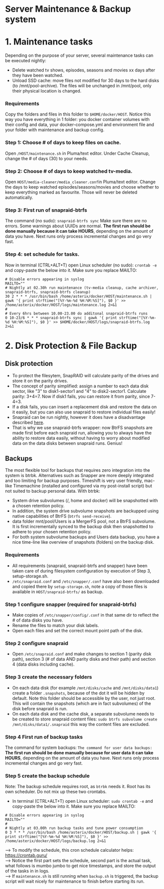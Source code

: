# Server Maintenance & Backup system

# 1. Maintenance tasks
Depending on the purpose of your server, several maintenance tasks can be executed nightly: 
- Delete watched tv shows, episodes, seasons and movies xx days after they have been watched. 
- Unload SSD cache: move files not modified for 30 days to the hard disks (to /mnt/pool-archive). The files will be unchanged in /mnt/pool, only their physical location is changed. 

### Requirements
Copy the folders and files in this folder to `$HOME/docker/HOST`. 
Notice this way you have everything in 1 folder: you docker container volumes with their config and data, your docker-compose.yml and environment file and your folder with maintenance and backup config. 

### Step 1: Choose # of days to keep files on cache.
Open `/HOST/maintenance.sh` in Pluma/text editor. 
Under Cache Cleanup, change the # of days (30) to your needs. 

### Step 2: Choose # of days to keep watched tv-media.
Open `HOST/media-cleaner/media_cleaner.conf`in Pluma/text editor. 
Change the days to keep watched episodes/seasons/movies and choose whether to keep everything marked as favourite. Those will never be deleted automatically. 

### Step 3: First run of snapraid-btrfs
The command (no sudo): `snapraid-btrfs sync`
Make sure there are no errors. Some warnings about UUIDs are normal. 
**The first run should be done manually because it can take HOURS**, depending on the amount of data you have. Next runs only process incremental changes and go very fast. 

### Step 4: set schedule for tasks.
Now in terminal (CTRL+ALT+T) open Linux scheduler (no sudo): `crontab -e` and copy-paste the below into it. Make sure you replace MAILTO: 
```
# Disable errors appearing in syslog
MAILTO=""
# Nightly at 02.30h run maintenance (tv-media cleanup, cache archiver, snapraid-btrfs, snapraid-btrfs cleanup)
30 2 * * * /usr/bin/bash /home/asterix/docker/HOST/maintenance.sh | gawk '{ print strftime("[%Y-%m-%d %H:%M:%S]"), $0 }' >> /home/asterix/docker/HOST/logs/maintenance.log 2>&1
#
# Every 6hrs between 10.00-23.00 do additonal snapraid-btrfs runs
0 10-23/6 * * * snapraid-btrfs sync | gawk '{ print strftime("[%Y-%m-%d %H:%M:%S]"), $0 }' >> $HOME/docker/HOST/logs/snapraid-btrfs.log 2>&1
```

# 2. Disk Protection & File Backup

## Disk protection
- To protect the filesytem, SnapRAID will calculate parity of the drives and store it on the parity drives.
- The concept of parity simplified: assign a number to each data disk sector, like "3" to disk1-sector1 and "4" to disk2-sector1. Calculate parity: 3+4=7. Now if disk1 fails, you can restore it from parity, since 7-4=3.
- If a disk fails, you can insert a replacement disk and restore the data on it easily, but you can also use snapraid to restore individual files easily! 
- Snapraid can be run nightly, however it does have a disadvantage described [here](https://github.com/automorphism88/snapraid-btrfs#q-why-use-snapraid-btrfs). 
- That is why we use snapraid-btrfs wrapper: now BtrFS snapshots are made first before each snapraid run, allowing you to always have the ability to restore data easily, without having to worry about modified data on the data disks between snapraid runs. Genius!

## Backups
The most flexible tool for backups that requires zero integration into the system is btrbk. Alternatives such as Snapper are more deeply integrated and too limiting for backup purposes. Timeshift is very user friendly, mac-like Timemachine (installed and configured via my post-install script) but not suited to backup personal data. 
With btrbk: 
- System drive subvolumes (/, home and docker) will be snapshotted with a chosen retention policy.
- In addition, the system drive subvolume snapshots are backupped using native capabilities of BtrFS (`btrfs send-receive`).
- data folder mnt/pool/Users is a MergerFS pool, not a BtrFS subvolume. It is first incrementally synced to the backup disk then snapshotted to adhere to your chosen retention policy.
- For both system subvolume backups and Users data backup, you have a nice time-line like overview of snapshots (folders) on the backup disk. 

### Requirements
- All requirements (snapraid, snapraid-btrfs and snapper) have been taken care of during filesystem configuration by execution of Step 3, setup-storage.sh. 
- `/etc/snapraid.conf` and `/etc/snapper/.conf` have also been downloaded and copied there by `setup-storage.sh`, note a copy of those files is available in `HOST/snapraid-btrfs/` as backup.  

### Step 1 configure snapper (required for snapraid-btrfs)
- Make copies of `/etc/snapper/config/.conf` in that same dir to reflect the # of data disks you have. 
- Rename the files to match your disk labels. 
- Open each files and set the correct mount point path of the disk.

### Step 2 configure snapraid
- Open `/etc/snapraid.conf` and make changes to section 1 (parity disk path), section 3 (# of data AND parity disks and their path) and section 4 (data disks including cache). 

### Step 3 create the necessary folders
- On each data disk (for example `/mnt/disks/cache` and `/mnt/disks/data1`) create a folder `.snapshots`, because of the dot it will be hidden by default. Note this folder should be accessible by the user, not just root. This will contain the snapshots (which are in fact subvolumes) of the disk before snapraid is run.
- On each data disk and the cache disk, a separate subvolume needs to be created to store snapraid content files: `sudo btrfs subvolume create /mnt/disks/data1/.snapraid` this way the content files are excluded. 

### Step 4 First run of backup tasks
The command for system backups: ``
The command for user data backups: ``
**The first run should be done manually because for user data it can take HOURS**, depending on the amount of data you have. Next runs only process incremental changes and go very fast. 

### Step 5 create the backup schedule
Note: The backup schedule requires root, as `btrbk` needs it. Root has its own scheduler. Do not mix up these two crontabs. 
- In terminal (CTRL+ALT+T) open Linux scheduler: `sudo crontab -e` and copy-paste the below into it. Make sure you replace MAILTO: 

```
# Disable errors appearing in syslog
MAILTO=""
#
# Nightly at 03.00h run backup tasks and tune power consumption
0 3 * * * /usr/bin/bash /home/asterix/docker/HOST/backup.sh | gawk '{ print strftime("[%Y-%m-%d %H:%M:%S]"), $0 }' >> /home/asterix/docker/HOST/logs/backup.log 2>&1
```

--> To modify the schedule, this cron schedule calculator helps: https://crontab.guru/ \
--> Notice the first part sets the schedule, second part is the actual task, what follows is mumbo jumbo to get nice timestamps, and store the output of the tasks in in logs.\
--> If `maintenance.sh` is still running when `backup.sh` is triggered, the backup script will wait nicely for maintenance to finish before starting its run.
